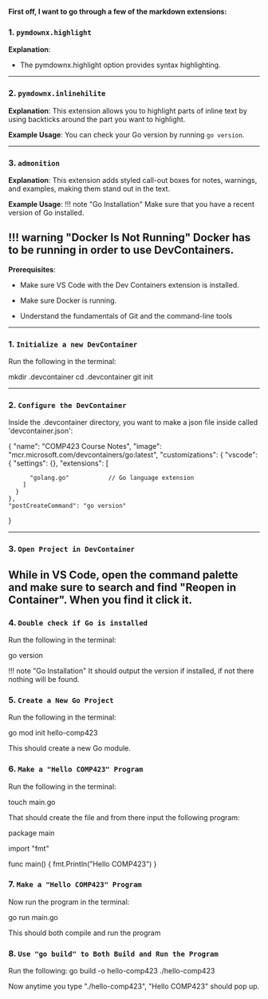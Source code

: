 **First off, I want to go through a few of the markdown extensions:**

### 1. **`pymdownx.highlight`**
**Explanation**:
- The pymdownx.highlight option provides syntax highlighting.

---

### 2. **`pymdownx.inlinehilite`**
**Explanation**:
This extension allows you to highlight parts of inline text by using backticks around the part you want to highlight.

**Example Usage**:
You can check your Go version by running `go version`.


---

### 3. **`admonition`**
**Explanation**:
This extension adds styled call-out boxes for notes, warnings, and examples, making them stand out in the text.

**Example Usage**:
!!! note "Go Installation"
    Make sure that you have a recent version of Go installed.

!!! warning "Docker Is Not Running"
    Docker has to be running in order to use DevContainers.
---

**Prerequisites**:

- Make sure VS Code with the Dev Containers extension is installed.

- Make sure Docker is running.

- Understand the fundamentals of Git and the command-line tools

---
### 1. **`Initialize a new DevContainer`**
Run the following in the terminal: 

mkdir .devcontainer
cd .devcontainer
git init


---

### 2. **`Configure the DevContainer`**
Inside the .devcontainer directory, you want to make a json file inside called 'devcontainer.json':

{
    "name": "COMP423 Course Notes",
    "image": "mcr.microsoft.com/devcontainers/go:latest",
    "customizations": {
      "vscode": {
        "settings": {},
        "extensions": [
          
          "golang.go"           // Go language extension
        ]
      }
    },
    "postCreateCommand": "go version"
  }

---
### 3. **`Open Project in DevContainer`**

While in VS Code, open the command palette and make sure to search and find "Reopen in Container". When you find it click it.
---

### 4. **`Double check if Go is installed`**
Run the following in the terminal: 

go version



!!! note "Go Installation"
    It should output the version if installed, if not there nothing will be found.

### 5. **`Create a New Go Project`**

Run the following in the terminal: 

go mod init hello-comp423

This should create a new Go module.

### 6. **`Make a "Hello COMP423" Program`**

Run the following in the terminal: 

touch main.go

That should create the file and from there input the following program:

package main

import "fmt"

func main() {
    fmt.Println("Hello COMP423")
}


### 7. **`Make a "Hello COMP423" Program`**
Now run the program in the terminal:

go run main.go

This should both compile and run the program

### 8. **`Use "go build" to Both Build and Run the Program`**

Run the following:
go build -o hello-comp423
./hello-comp423

Now anytime you type "./hello-comp423", "Hello COMP423" should pop up.